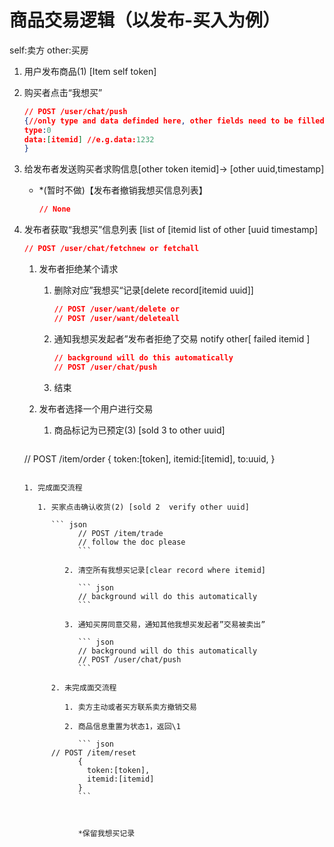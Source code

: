 # 商品交易逻辑（以发布-买入为例）

self:卖方 other:买房

1. 用户发布商品(1) [Item self token]

2. 购买者点击“我想买”

   ```json
   // POST /user/chat/push
   {//only type and data definded here, other fields need to be filled as usual
   type:0
   data:[itemid] //e.g.data:1232
   }
   ```

3. 给发布者发送购买者求购信息[other token itemid]-> [other uuid,timestamp]

   * *(暂时不做)【发布者撤销我想买信息列表】

     ``` json
     // None
     ```

     

4. 发布者获取“我想买”信息列表 [list of [itemid list of other [uuid timestamp]

   ```json
   // POST /user/chat/fetchnew or fetchall
   ```

   

   1. 发布者拒绝某个请求

      1. 删除对应”我想买“记录[delete record[itemid uuid]]

         ```json
         // POST /user/want/delete or
         // POST /user/want/deleteall
         ```

      2. 通知我想买发起者”发布者拒绝了交易 notify other[ failed itemid ]

         ```json
         // background will do this automatically
         // POST /user/chat/push
         ```

      3. 结束

   2. 发布者选择一个用户进行交易

      1. 商品标记为已预定(3) [sold 3 to other uuid]

         ``` json
   // POST /item/order
         {
           token:[token],
           itemid:[itemid],
     to:uuid,
         }
   ```
         
   1. 完成面交流程
         
      1. 买家点击确认收货(2) [sold 2  verify other uuid]
         
         ``` json
               // POST /item/trade
               // follow the doc please
               ```
         
            2. 清空所有我想买记录[clear record where itemid]
         
               ``` json
               // background will do this automatically
               ```
         
            3. 通知买房同意交易，通知其他我想买发起者”交易被卖出”
         
               ``` json
               // background will do this automatically
               // POST /user/chat/push
               ```
         
         2. 未完成面交流程
         
            1. 卖方主动或者买方联系卖方撤销交易
         
            2. 商品信息重置为状态1，返回\1
         
               ``` json
         // POST /item/reset
               {
                 token:[token],
                 itemid:[itemid]
               }
               ```
               
               
               
               *保留我想买记录
               
               